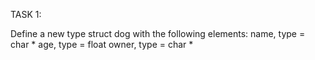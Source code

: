 TASK 1:

Define a new type struct dog with the following elements:
name, type = char *
age, type = float
owner, type = char *